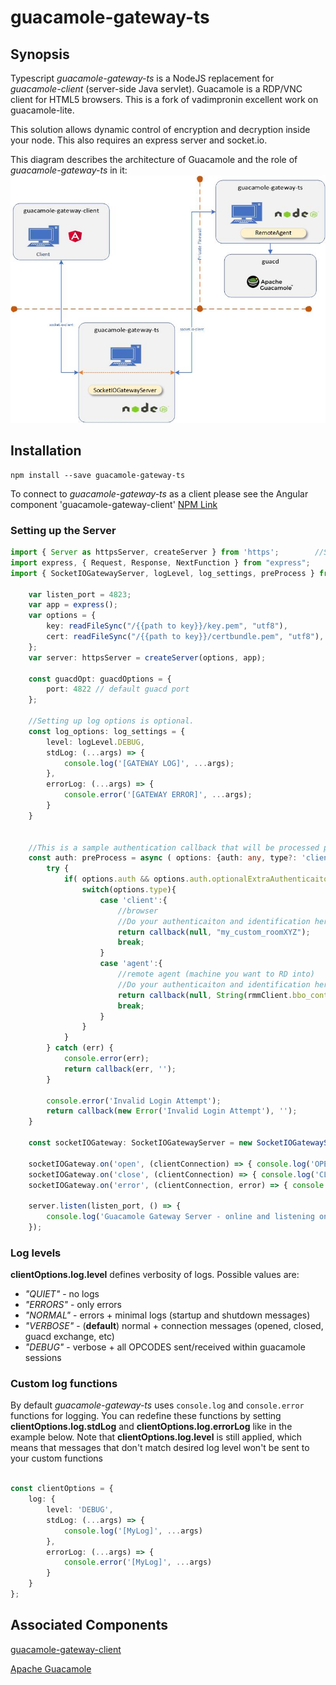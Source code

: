 # guacamole-gateway-ts

## Synopsis
Typescript *guacamole-gateway-ts* is a NodeJS replacement for *guacamole-client* (server-side Java servlet).
Guacamole is a RDP/VNC client for HTML5 browsers. This is a fork of vadimpronin excellent work on guacamole-lite.

This solution allows dynamic control of encryption and decryption inside your node. This also requires an express server and socket.io. 

This diagram describes the architecture of Guacamole and the role of *guacamole-gateway-ts* in it:
![Chart](https://github.com/smeagol002/assets/blob/main/pictures/RemoteDesktop.jpg?raw=true)


## Installation

```
npm install --save guacamole-gateway-ts
```

To connect to *guacamole-gateway-ts* as a client please see the Angular component 'guacamole-gateway-client'
[NPM Link](https://www.npmjs.com/package/guacamole-gateway-client)



### Setting up the Server 


```typescript
import { Server as httpsServer, createServer } from 'https';		//Secure for SSL
import express, { Request, Response, NextFunction } from "express";
import { SocketIOGatewayServer, logLevel, log_settings, preProcess } from 'guacamole-gateway-ts';

    var listen_port = 4823;
    var app = express();
    var options = {
        key: readFileSync("/{{path to key}}/key.pem", "utf8"),
        cert: readFileSync("/{{path to key}}/certbundle.pem", "utf8"),
    };
    var server: httpsServer = createServer(options, app);

    const guacdOpt: guacdOptions = {
        port: 4822 // default guacd port
    };

    //Setting up log options is optional.
    const log_options: log_settings = {
        level: logLevel.DEBUG,
        stdLog: (...args) => {
            console.log('[GATEWAY LOG]', ...args);
        },
        errorLog: (...args) => {
            console.error('[GATEWAY ERROR]', ...args);
        }
    }


    //This is a sample authentication callback that will be processed prior to any connections being made. Excluding this and left unsecured is not advised. 
    const auth: preProcess = async ( options: {auth: any, type?: 'client'|'agent'}, callback: (error: any, room: string) => void ): Promise<void> => {
        try {
            if( options.auth && options.auth.optionalExtraAuthenticaitonToken){
                switch(options.type){
                    case 'client':{
                        //browser
                        //Do your authenticaiton and identification here. Simply pass the "room" the client will connect to. The agent will need to do its own authentication and indentification and then match this room
                        return callback(null, "my_custom_roomXYZ");
                        break;
                    }
                    case 'agent':{
                        //remote agent (machine you want to RD into)
                        //Do your authenticaiton and identification here. Simply pass the "room" the agent will connect to. The client will need to do its own authentication and indentification and then match this room
                        return callback(null, String(rmmClient.bbo_contnum));
                        break;
                    }
                }
            } 
        } catch (err) {
            console.error(err);
            return callback(err, '');
        }

        console.error('Invalid Login Attempt');
        return callback(new Error('Invalid Login Attempt'), '');
    }

    const socketIOGateway: SocketIOGatewayServer = new SocketIOGatewayServer(server, log_options, auth);

    socketIOGateway.on('open', (clientConnection) => { console.log('OPEN', clientConnection) });
    socketIOGateway.on('close', (clientConnection) => { console.log('CLOSE', clientConnection) });
    socketIOGateway.on('error', (clientConnection, error) => { console.error(clientConnection, error) });

    server.listen(listen_port, () => {
        console.log('Guacamole Gateway Server - online and listening on port: ' + listen_port);
    });

```



### Log levels

**clientOptions.log.level** defines verbosity of logs. Possible values are:
- *"QUIET"* - no logs
- *"ERRORS"* - only errors
- *"NORMAL"* - errors + minimal logs (startup and shutdown messages)
- *"VERBOSE"*  - (**default**) normal + connection messages (opened, closed, guacd exchange, etc)
- *"DEBUG"* - verbose + all OPCODES sent/received within guacamole sessions


### Custom log functions

By default *guacamole-gateway-ts* uses `console.log` and `console.error` functions for logging.
You can redefine these functions by setting **clientOptions.log.stdLog**
and **clientOptions.log.errorLog** like in the example below. Note that **clientOptions.log.level**
is still applied, which means that messages that don't match desired log level won't be
sent to your custom functions  

```typescript

const clientOptions = {
    log: {
        level: 'DEBUG',
        stdLog: (...args) => {
            console.log('[MyLog]', ...args)
        },
        errorLog: (...args) => {
            console.error('[MyLog]', ...args)
        }
    }
};

```


 ## Associated Components

 [guacamole-gateway-client](https://www.npmjs.com/package/guacamole-gateway-client)

 [Apache Guacamole](https://guacamole.apache.org/)
 